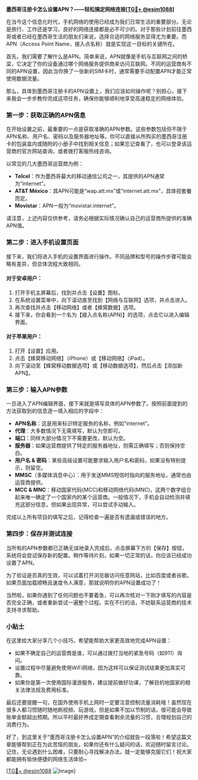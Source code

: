 **墨西哥注册卡怎么设置APN？——轻松搞定网络连接[[TG💪+ @esim1088](https://t.me/s/esim1088)]**

在当今这个信息化时代，手机网络的使用已经成为我们日常生活的重要部分。无论是旅行、工作还是学习，良好的网络连接都是必不可少的。对于那些计划前往墨西哥或者已经在墨西哥生活的朋友们来说，选择合适的网络服务显得尤为重要。而APN（Access Point Name，接入点名称）就是实现这一目标的关键所在。

首先，我们需要了解什么是APN。简单来说，APN就像是手机与互联网之间的桥梁，它决定了你的设备通过哪个网络服务提供商来访问互联网。不同的运营商有不同的APN设置，因此当你换了一张新的SIM卡时，通常需要手动配置APN才能正常使用数据流量。

那么，具体到墨西哥注册卡的APN设置上，我们应该如何操作呢？别担心，接下来我会一步步教你完成这项任务，确保你能够顺利地享受高速稳定的网络体验。

### 第一步：获取正确的APN信息

在开始设置之前，最重要的一点是获取准确的APN参数。这些参数包括但不限于APN名称、用户名、密码以及服务器地址等。你可以直接从所购买的墨西哥注册卡的包装盒内或随附的小册子中找到相关信息；如果忘记查看了，也可以登录该运营商的官方网站查询，或者拨打客服热线咨询。

以常见的几大墨西哥运营商为例：
- **Telcel**：作为墨西哥最大的移动通信公司之一，其提供的APN通常为“internet”。
- **AT&T México**：其APN可能是“wap.att.mx”或“internet.att.mx”，具体视套餐而定。
- **Movistar**：APN一般为“movistar.internet”。

请注意，上述内容仅供参考，请务必根据实际情况确认自己的运营商所提供的准确APN值。

### 第二步：进入手机设置页面

接下来，我们将进入手机的设置界面进行操作。不同品牌和型号的操作步骤可能会略有差异，但总体流程大致相同。

#### 对于安卓用户：
1. 打开手机主屏幕后，找到并点击【设置】图标。
2. 在系统设置菜单中，向下滚动直至找到【网络与互联网】选项，并点击进入。
3. 再次查找并点击【移动网络】或者【蜂窝数据】选项。
4. 接下来，你会看到一个名为【接入点名称(APN)】的选项，点击它以进入编辑界面。

#### 对于苹果用户：
1. 打开【设置】应用。
2. 点击【蜂窝移动网络】（iPhone）或【移动网络】（iPad）。
3. 向下滚动至【蜂窝移动数据选项】或【移动数据选项】，然后点击【添加新APN】。

### 第三步：输入APN参数

一旦进入了APN编辑界面，接下来就是填写具体的APN参数了。按照前面提到的方法获取到的信息逐一填入相应的字段中：

- **APN名称**：这是用来标识特定服务的名称，例如“internet”。
- **代理**：大多数情况下无需填写，默认为空即可。
- **端口**：同样大部分情况下不需要更改，默认为空。
- **服务器**：如果运营商提供了特定的服务器地址，则需正确填写；否则保持空白。
- **用户名 & 密码**：某些高级设置可能要求输入用户名和密码，如果没有特别提示，则留空。
- **MMSC**（多媒体消息中心）：用于发送MMS短信时指向的服务地址，通常也由运营商提供。
- **MCC & MNC**：移动国家代码(MCC)和移动网络代码(MNC)，这两个数字组合起来唯一确定了一个国家内的某个运营商。一般情况下，手机会自动检测并填充这部分信息，但如果出现异常，可以尝试手动输入。

完成以上所有项目的填写之后，记得检查一遍是否有遗漏或错误的地方。

### 第四步：保存并测试连接

当所有的APN参数都已正确无误地录入完成后，点击屏幕下方的【保存】按钮，系统将会尝试保存新的配置。稍作等待片刻，如果一切正常的话，你应该已经成功设置了APN。

为了验证是否真的生效，可以试着打开浏览器访问任意网站，比如百度或者谷歌。如果页面加载顺畅且速度令人满意，那就说明你的APN设置成功了！

当然啦，如果你遇到了任何问题也不要着急，可以再次核对一下刚才填写的内容是否完全正确，或者重新尝试一遍整个过程。实在不行的话，不妨联系运营商的技术支持寻求帮助。

### 小贴士

在这里给大家分享几个小技巧，希望能帮助大家更高效地完成APN设置：
- 如果不确定自己的运营商是谁，可以通过拨打当地的紧急号码（如911）询问。
- 设置过程中尽量避免使用WiFi网络，因为这样可以保证测试结果更加真实可靠。
- 如果你是第一次使用国际漫游服务，建议提前做好功课，了解目的地国家的相关法律法规及费用标准。

最后还要提醒一句，在国外使用手机上网时一定要注意控制流量消耗哦！虽然现在很多人都习惯随时随地刷视频、玩游戏，但是如果不加以节制的话，很可能会导致账单金额超出预期。所以平时最好养成定期查看剩余流量的习惯，合理规划自己的消费行为。

好了，到这里关于“墨西哥注册卡怎么设置APN”的介绍就告一段落啦！希望这篇文章能够帮到正在为此苦恼的朋友。如果你还有什么疑问的话，欢迎随时留言讨论。记住，无论遇到什么困难，只要耐心寻找解决办法，就一定能够克服它们！祝大家都能拥有愉快便捷的网络生活体验~

[[TG💪+ @esim1088](https://t.me/s/esim1088) ![Image](https://i.postimg.cc/4NQfJmqS/Snipaste-2025-05-13-00-14-12.png)]